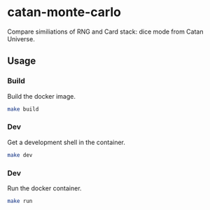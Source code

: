 # catan-monte-carlo

Compare similiations of RNG and Card stack: dice mode from Catan Universe.

## Usage

### Build

Build the docker image.

```bash
make build
```
### Dev

Get a development shell in the container.

```bash
make dev
```

### Dev

Run the docker container.

```bash
make run
```